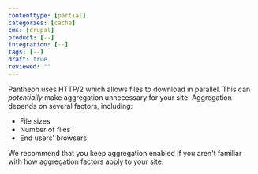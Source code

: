 ```yaml
---
contenttype: [partial]
categories: [cache]
cms: [drupal]
product: [--]
integration: [--]
tags: [--]
draft: true
reviewed: ""
---
```


Pantheon uses HTTP/2 which allows files to download in parallel. This can *potentially* make aggregation unnecessary for your site. Aggregation depends on several factors, including:

- File sizes
- Number of files
- End users' browsers

We recommend that you keep aggregation enabled if you aren't familiar with how aggregation factors apply to your site. 
